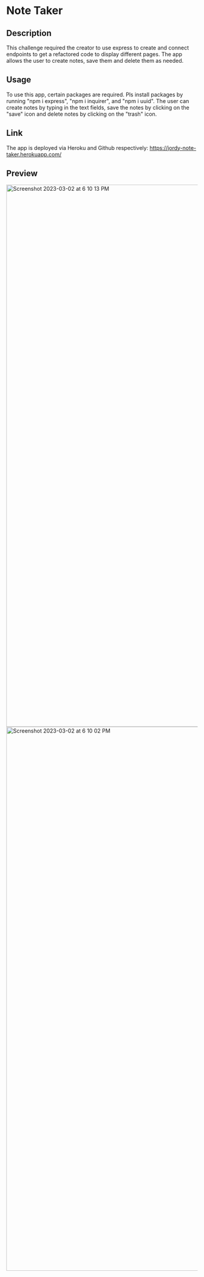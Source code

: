 # Note Taker 
## Description
This challenge required the creator to use express to create and connect endpoints to get a refactored code to display different pages. The app allows the user to create notes, save them and delete them as needed. 
## Usage
To use this app, certain packages are required. Pls install packages by running "npm i express", "npm i inquirer", and "npm i uuid". The user can create notes by typing in the text fields, save the notes by clicking on the "save" icon and delete notes by clicking on the "trash" icon. 
## Link
The app is deployed via Heroku and Github respectively: 
https://jordy-note-taker.herokuapp.com/
## Preview
<img width="1423" alt="Screenshot 2023-03-02 at 6 10 13 PM" src="https://user-images.githubusercontent.com/118216041/222613770-a44ae5e2-2b73-4601-8596-45e00e6fa5a6.png">
<img width="1428" alt="Screenshot 2023-03-02 at 6 10 02 PM" src="https://user-images.githubusercontent.com/118216041/222613837-1af005e6-0cb7-470c-a612-48b71ebe6cac.png">


